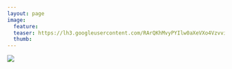 ```yaml
---
layout: page
image:
  feature:
  teaser: https://lh3.googleusercontent.com/RArQKhMvyPYIlw0aXeVXo4Vzvvi8zzxeUJg0Fgopq-U=w245
  thumb:
---
```


[![](https://lh3.googleusercontent.com/ZMN0OtN5BoDgXu7juulfi9v2bNqC4ttcgXkbfrG8CZs=w800)](https://lh3.googleusercontent.com/ZMN0OtN5BoDgXu7juulfi9v2bNqC4ttcgXkbfrG8CZs=s0)

